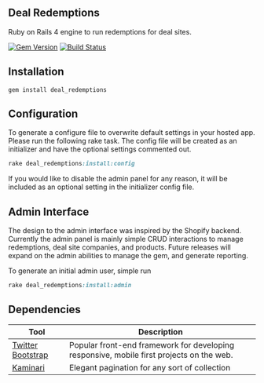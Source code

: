 ## Deal Redemptions

Ruby on Rails 4 engine to run redemptions for deal sites.

[![Gem Version](https://badge.fury.io/rb/deal_redemptions.svg)](http://badge.fury.io/rb/deal_redemptions)
[![Build Status](https://travis-ci.org/iamcutler/deal-redemptions.svg?branch=master)](https://travis-ci.org/iamcutler/deal-redemptions)

## Installation
```gem
gem install deal_redemptions
```

## Configuration
To generate a configure file to overwrite default settings in your hosted app. Please run the following rake task. The config file will be created as an initializer and have the optional settings commented out.

```rake
rake deal_redemptions:install:config
```

If you would like to disable the admin panel for any reason, it will be included as an optional setting in the initializer config file.

## Admin Interface
The design to the admin interface was inspired by the Shopify backend. Currently the admin panel is mainly simple CRUD interactions to manage redemptions, deal site companies, and products. Future releases will expand on the admin abilities to manage the gem, and generate reporting.

To generate an initial admin user, simple run
```rake
rake deal_redemptions:install:admin
```

## Dependencies
Tool                  | Description
--------------------- | -----------
[Twitter Bootstrap]   | Popular front-end framework for developing responsive, mobile first projects on the web.
[Kaminari]            | Elegant pagination for any sort of collection


[Twitter Bootstrap]: http://getbootstrap.com
[Kaminari]: https://github.com/amatsuda/kaminari
